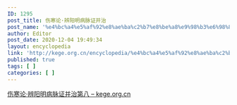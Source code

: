```yaml
---
ID: 1295
post_title: 伤寒论·辨阳明病脉证并治
post_name: '%e4%bc%a4%e5%af%92%e8%ae%ba%c2%b7%e8%be%a8%e9%98%b3%e6%98%8e%e7%97%85%e8%84%89%e8%af%81%e5%b9%b6%e6%b2%bb'
author: Editor
post_date: 2020-12-04 19:49:34
layout: encyclopedia
link: 'http://kege.org.cn/encyclopedia/%e4%bc%a4%e5%af%92%e8%ae%ba%c2%b7%e8%be%a8%e9%98%b3%e6%98%8e%e7%97%85%e8%84%89%e8%af%81%e5%b9%b6%e6%b2%bb'
published: true
tags: [ ]
categories: [ ]
---
```

<!-- wp:paragraph -->
<p><a href="http://kege.org.cn/1099">伤寒论·辨阳明病脉证并治第八 – kege.org.cn</a></p>
<!-- /wp:paragraph -->